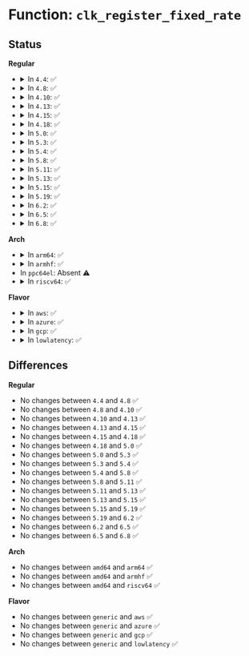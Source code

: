 # Function: <code>clk_register_fixed_rate</code>

## Status
<b>Regular</b>
<ul>
<li>
<details>
<summary>In <code>4.4</code>: ✅</summary>

```c
struct clk *clk_register_fixed_rate(struct device *dev, const char *name, const char *parent_name, long unsigned int flags, long unsigned int fixed_rate);
```

**Collision:** Unique Global

**Inline:** No

**Transformation:** False

**Instances:**

```
In drivers/clk/clk-fixed-rate.c (ffffffff816e9bd0)
Location: drivers/clk/clk-fixed-rate.c:100
Inline: False
Direct callers:
  - drivers/acpi/acpi_lpss.c:acpi_lpss_create_device
  - drivers/acpi/acpi_apd.c:acpi_apd_setup
  - drivers/clk/x86/clk-lpt.c:lpt_clk_probe
```
**Symbols:**

```
ffffffff816e9bd0-ffffffff816e9be3: clk_register_fixed_rate (STB_GLOBAL)
```
</details>
</li>
<li>
<details>
<summary>In <code>4.8</code>: ✅</summary>

```c
struct clk *clk_register_fixed_rate(struct device *dev, const char *name, const char *parent_name, long unsigned int flags, long unsigned int fixed_rate);
```

**Collision:** Unique Global

**Inline:** No

**Transformation:** False

**Instances:**

```
In drivers/clk/clk-fixed-rate.c (ffffffff8174e2d0)
Location: drivers/clk/clk-fixed-rate.c:126
Inline: False
Direct callers:
  - drivers/acpi/acpi_lpss.c:acpi_lpss_create_device
  - drivers/acpi/acpi_apd.c:acpi_apd_setup
  - drivers/clk/x86/clk-lpt.c:lpt_clk_probe
```
**Symbols:**

```
ffffffff8174e2d0-ffffffff8174e2ef: clk_register_fixed_rate (STB_GLOBAL)
```
</details>
</li>
<li>
<details>
<summary>In <code>4.10</code>: ✅</summary>

```c
struct clk *clk_register_fixed_rate(struct device *dev, const char *name, const char *parent_name, long unsigned int flags, long unsigned int fixed_rate);
```

**Collision:** Unique Global

**Inline:** No

**Transformation:** False

**Instances:**

```
In drivers/clk/clk-fixed-rate.c (ffffffff81536b40)
Location: drivers/clk/clk-fixed-rate.c:127
Inline: False
Direct callers:
  - drivers/acpi/acpi_lpss.c:acpi_lpss_create_device
  - drivers/acpi/acpi_apd.c:acpi_apd_setup
  - drivers/clk/x86/clk-lpt.c:lpt_clk_probe
```
**Symbols:**

```
ffffffff81536b40-ffffffff81536b5f: clk_register_fixed_rate (STB_GLOBAL)
```
</details>
</li>
<li>
<details>
<summary>In <code>4.13</code>: ✅</summary>

```c
struct clk *clk_register_fixed_rate(struct device *dev, const char *name, const char *parent_name, long unsigned int flags, long unsigned int fixed_rate);
```

**Collision:** Unique Global

**Inline:** No

**Transformation:** False

**Instances:**

```
In drivers/clk/clk-fixed-rate.c (ffffffff81549e80)
Location: drivers/clk/clk-fixed-rate.c:127
Inline: False
Direct callers:
  - drivers/acpi/acpi_lpss.c:acpi_lpss_create_device
  - drivers/acpi/acpi_apd.c:acpi_apd_setup
  - drivers/clk/x86/clk-lpt.c:lpt_clk_probe
```
**Symbols:**

```
ffffffff81549e80-ffffffff81549e9f: clk_register_fixed_rate (STB_GLOBAL)
```
</details>
</li>
<li>
<details>
<summary>In <code>4.15</code>: ✅</summary>

```c
struct clk *clk_register_fixed_rate(struct device *dev, const char *name, const char *parent_name, long unsigned int flags, long unsigned int fixed_rate);
```

**Collision:** Unique Global

**Inline:** No

**Transformation:** False

**Instances:**

```
In drivers/clk/clk-fixed-rate.c (ffffffff815ad400)
Location: drivers/clk/clk-fixed-rate.c:127
Inline: False
Direct callers:
  - drivers/acpi/acpi_lpss.c:acpi_lpss_create_device
  - drivers/acpi/acpi_apd.c:acpi_apd_setup
  - drivers/clk/x86/clk-lpt.c:lpt_clk_probe
```
**Symbols:**

```
ffffffff815ad400-ffffffff815ad41f: clk_register_fixed_rate (STB_GLOBAL)
```
</details>
</li>
<li>
<details>
<summary>In <code>4.18</code>: ✅</summary>

```c
struct clk *clk_register_fixed_rate(struct device *dev, const char *name, const char *parent_name, long unsigned int flags, long unsigned int fixed_rate);
```

**Collision:** Unique Global

**Inline:** No

**Transformation:** False

**Instances:**

```
In drivers/clk/clk-fixed-rate.c (ffffffff815e5590)
Location: drivers/clk/clk-fixed-rate.c:127
Inline: False
Direct callers:
  - drivers/acpi/acpi_lpss.c:acpi_lpss_create_device
  - drivers/acpi/acpi_apd.c:acpi_apd_setup
  - drivers/clk/x86/clk-lpt.c:lpt_clk_probe
```
**Symbols:**

```
ffffffff815e5590-ffffffff815e55af: clk_register_fixed_rate (STB_GLOBAL)
```
</details>
</li>
<li>
<details>
<summary>In <code>5.0</code>: ✅</summary>

```c
struct clk *clk_register_fixed_rate(struct device *dev, const char *name, const char *parent_name, long unsigned int flags, long unsigned int fixed_rate);
```

**Collision:** Unique Global

**Inline:** No

**Transformation:** False

**Instances:**

```
In drivers/clk/clk-fixed-rate.c (ffffffff815ff920)
Location: drivers/clk/clk-fixed-rate.c:124
Inline: False
Direct callers:
  - drivers/acpi/acpi_lpss.c:acpi_lpss_create_device
  - drivers/acpi/acpi_apd.c:acpi_apd_setup
  - drivers/clk/x86/clk-lpt.c:lpt_clk_probe
```
**Symbols:**

```
ffffffff815ff920-ffffffff815ff93f: clk_register_fixed_rate (STB_GLOBAL)
```
</details>
</li>
<li>
<details>
<summary>In <code>5.3</code>: ✅</summary>

```c
struct clk *clk_register_fixed_rate(struct device *dev, const char *name, const char *parent_name, long unsigned int flags, long unsigned int fixed_rate);
```

**Collision:** Unique Global

**Inline:** No

**Transformation:** False

**Instances:**

```
In drivers/clk/clk-fixed-rate.c (ffffffff816320e0)
Location: drivers/clk/clk-fixed-rate.c:124
Inline: False
Direct callers:
  - drivers/acpi/acpi_lpss.c:register_device_clock
  - drivers/acpi/acpi_apd.c:acpi_apd_setup
  - drivers/clk/x86/clk-lpt.c:lpt_clk_probe
```
**Symbols:**

```
ffffffff816320e0-ffffffff816320ff: clk_register_fixed_rate (STB_GLOBAL)
```
</details>
</li>
<li>
<details>
<summary>In <code>5.4</code>: ✅</summary>

```c
struct clk *clk_register_fixed_rate(struct device *dev, const char *name, const char *parent_name, long unsigned int flags, long unsigned int fixed_rate);
```

**Collision:** Unique Global

**Inline:** No

**Transformation:** False

**Instances:**

```
In drivers/clk/clk-fixed-rate.c (ffffffff81653e10)
Location: drivers/clk/clk-fixed-rate.c:124
Inline: False
Direct callers:
  - drivers/acpi/acpi_lpss.c:register_device_clock
  - drivers/acpi/acpi_apd.c:acpi_apd_setup
  - drivers/clk/x86/clk-lpt.c:lpt_clk_probe
```
**Symbols:**

```
ffffffff81653e10-ffffffff81653e2f: clk_register_fixed_rate (STB_GLOBAL)
```
</details>
</li>
<li>
<details>
<summary>In <code>5.8</code>: ✅</summary>

```c
struct clk *clk_register_fixed_rate(struct device *dev, const char *name, const char *parent_name, long unsigned int flags, long unsigned int fixed_rate);
```

**Collision:** Unique Global

**Inline:** No

**Transformation:** False

**Instances:**

```
In drivers/clk/clk-fixed-rate.c (ffffffff81703c60)
Location: drivers/clk/clk-fixed-rate.c:101
Inline: False
Direct callers:
  - drivers/acpi/acpi_lpss.c:register_device_clock
  - drivers/acpi/acpi_apd.c:acpi_apd_setup
  - drivers/clk/x86/clk-lpt.c:lpt_clk_probe
```
**Symbols:**

```
ffffffff81703c60-ffffffff81703c95: clk_register_fixed_rate (STB_GLOBAL)
```
</details>
</li>
<li>
<details>
<summary>In <code>5.11</code>: ✅</summary>

```c
struct clk *clk_register_fixed_rate(struct device *dev, const char *name, const char *parent_name, long unsigned int flags, long unsigned int fixed_rate);
```

**Collision:** Unique Global

**Inline:** No

**Transformation:** False

**Instances:**

```
In drivers/clk/clk-fixed-rate.c (ffffffff81720eb0)
Location: drivers/clk/clk-fixed-rate.c:101
Inline: False
Direct callers:
  - drivers/acpi/acpi_lpss.c:register_device_clock
  - drivers/acpi/acpi_apd.c:acpi_apd_setup
  - drivers/clk/x86/clk-lpt.c:lpt_clk_probe
```
**Symbols:**

```
ffffffff81720eb0-ffffffff81720ee5: clk_register_fixed_rate (STB_GLOBAL)
```
</details>
</li>
<li>
<details>
<summary>In <code>5.13</code>: ✅</summary>

```c
struct clk *clk_register_fixed_rate(struct device *dev, const char *name, const char *parent_name, long unsigned int flags, long unsigned int fixed_rate);
```

**Collision:** Unique Global

**Inline:** No

**Transformation:** False

**Instances:**

```
In drivers/clk/clk-fixed-rate.c (ffffffff817021f0)
Location: drivers/clk/clk-fixed-rate.c:101
Inline: False
Direct callers:
  - drivers/acpi/acpi_lpss.c:register_device_clock
  - drivers/acpi/acpi_apd.c:acpi_apd_setup
  - drivers/clk/x86/clk-lpt.c:lpt_clk_probe
```
**Symbols:**

```
ffffffff817021f0-ffffffff81702225: clk_register_fixed_rate (STB_GLOBAL)
```
</details>
</li>
<li>
<details>
<summary>In <code>5.15</code>: ✅</summary>

```c
struct clk *clk_register_fixed_rate(struct device *dev, const char *name, const char *parent_name, long unsigned int flags, long unsigned int fixed_rate);
```

**Collision:** Unique Global

**Inline:** No

**Transformation:** False

**Instances:**

```
In drivers/clk/clk-fixed-rate.c (ffffffff8177cd80)
Location: drivers/clk/clk-fixed-rate.c:101
Inline: False
Direct callers:
  - drivers/acpi/acpi_lpss.c:register_device_clock
  - drivers/acpi/acpi_apd.c:acpi_apd_setup
  - drivers/clk/x86/clk-lpss-atom.c:lpss_atom_clk_probe
```
**Symbols:**

```
ffffffff8177cd80-ffffffff8177cdb5: clk_register_fixed_rate (STB_GLOBAL)
```
</details>
</li>
<li>
<details>
<summary>In <code>5.19</code>: ✅</summary>

```c
struct clk *clk_register_fixed_rate(struct device *dev, const char *name, const char *parent_name, long unsigned int flags, long unsigned int fixed_rate);
```

**Collision:** Unique Global

**Inline:** No

**Transformation:** False

**Instances:**

```
In drivers/clk/clk-fixed-rate.c (ffffffff818b37e0)
Location: drivers/clk/clk-fixed-rate.c:101
Inline: False
Direct callers:
  - drivers/acpi/acpi_lpss.c:register_device_clock
  - drivers/acpi/acpi_apd.c:acpi_apd_setup
  - drivers/clk/x86/clk-lpss-atom.c:lpss_atom_clk_probe
```
**Symbols:**

```
ffffffff818b37e0-ffffffff818b3827: clk_register_fixed_rate (STB_GLOBAL)
```
</details>
</li>
<li>
<details>
<summary>In <code>6.2</code>: ✅</summary>

```c
struct clk *clk_register_fixed_rate(struct device *dev, const char *name, const char *parent_name, long unsigned int flags, long unsigned int fixed_rate);
```

**Collision:** Unique Global

**Inline:** No

**Transformation:** False

**Instances:**

```
In drivers/clk/clk-fixed-rate.c (ffffffff81a00220)
Location: drivers/clk/clk-fixed-rate.c:121
Inline: False
Direct callers:
  - drivers/acpi/acpi_lpss.c:register_device_clock
  - drivers/acpi/acpi_apd.c:acpi_apd_setup
  - drivers/clk/x86/clk-lpss-atom.c:lpss_atom_clk_probe
```
**Symbols:**

```
ffffffff81a00220-ffffffff81a00269: clk_register_fixed_rate (STB_GLOBAL)
```
</details>
</li>
<li>
<details>
<summary>In <code>6.5</code>: ✅</summary>

```c
struct clk *clk_register_fixed_rate(struct device *dev, const char *name, const char *parent_name, long unsigned int flags, long unsigned int fixed_rate);
```

**Collision:** Unique Global

**Inline:** No

**Transformation:** False

**Instances:**

```
In drivers/clk/clk-fixed-rate.c (ffffffff81a48ef0)
Location: drivers/clk/clk-fixed-rate.c:121
Inline: False
Direct callers:
  - drivers/acpi/acpi_lpss.c:register_device_clock
  - drivers/acpi/acpi_apd.c:acpi_apd_setup
  - drivers/clk/x86/clk-lpss-atom.c:lpss_atom_clk_probe
```
**Symbols:**

```
ffffffff81a48ef0-ffffffff81a48f39: clk_register_fixed_rate (STB_GLOBAL)
```
</details>
</li>
<li>
<details>
<summary>In <code>6.8</code>: ✅</summary>

```c
struct clk *clk_register_fixed_rate(struct device *dev, const char *name, const char *parent_name, long unsigned int flags, long unsigned int fixed_rate);
```

**Collision:** Unique Global

**Inline:** No

**Transformation:** False

**Instances:**

```
In drivers/clk/clk-fixed-rate.c (ffffffff81a949e0)
Location: drivers/clk/clk-fixed-rate.c:121
Inline: False
Direct callers:
  - drivers/acpi/acpi_lpss.c:register_device_clock
  - drivers/acpi/acpi_apd.c:acpi_apd_setup
  - drivers/clk/x86/clk-lpss-atom.c:lpss_atom_clk_probe
```
**Symbols:**

```
ffffffff81a949e0-ffffffff81a94a29: clk_register_fixed_rate (STB_GLOBAL)
```
</details>
</li>
</ul>
<b>Arch</b>
<ul>
<li>
<details>
<summary>In <code>arm64</code>: ✅</summary>

```c
struct clk *clk_register_fixed_rate(struct device *dev, const char *name, const char *parent_name, long unsigned int flags, long unsigned int fixed_rate);
```

**Collision:** Unique Global

**Inline:** No

**Transformation:** False

**Instances:**

```
In drivers/clk/clk-fixed-rate.c (ffff8000107c5198)
Location: drivers/clk/clk-fixed-rate.c:124
Inline: False
Direct callers:
  - drivers/acpi/acpi_apd.c:acpi_apd_setup
  - drivers/acpi/acpi_apd.c:acpi_apd_setup
  - drivers/acpi/acpi_amba.c:acpi_amba_init
  - drivers/clk/hisilicon/clk.c:hisi_clk_register_fixed_rate
  - drivers/clk/imx/clk.c:imx_obtain_fixed_clock_hw
  - drivers/clk/imx/clk.c:imx_obtain_fixed_clock
  - drivers/clk/imx/clk-imx8mm.c:imx8mm_clocks_probe
  - drivers/clk/imx/clk-imx8mn.c:imx8mn_clocks_probe
  - drivers/clk/imx/clk-imx8mq.c:imx8mq_clocks_probe
  - drivers/clk/mediatek/clk-mtk.c:mtk_clk_register_fixed_clks
  - drivers/clk/mediatek/clk-mtk.c:mtk_clk_register_fixed_clks
  - drivers/clk/mvebu/ap806-system-controller.c:ap806_syscon_common_probe
  - drivers/clk/mvebu/ap806-system-controller.c:ap806_syscon_common_probe
  - drivers/clk/mvebu/ap806-system-controller.c:ap806_syscon_common_probe
  - drivers/clk/mvebu/ap806-system-controller.c:ap806_syscon_common_probe
  - drivers/clk/renesas/renesas-cpg-mssr.c:cpg_mssr_register_core_clk
```
**Symbols:**

```
ffff8000107c5198-ffff8000107c5204: clk_register_fixed_rate (STB_GLOBAL)
```
</details>
</li>
<li>
<details>
<summary>In <code>armhf</code>: ✅</summary>

```c
struct clk *clk_register_fixed_rate(struct device *dev, const char *name, const char *parent_name, long unsigned int flags, long unsigned int fixed_rate);
```

**Collision:** Unique Global

**Inline:** No

**Transformation:** False

**Instances:**

```
In drivers/clk/clk-fixed-rate.c (c08f0904)
Location: drivers/clk/clk-fixed-rate.c:124
Inline: False
Direct callers:
  - drivers/clk/hisilicon/clk.c:hisi_clk_register_fixed_rate
  - drivers/clk/imx/clk.c:imx_obtain_fixed_clock_hw
  - drivers/clk/imx/clk.c:imx_obtain_fixed_clock
  - drivers/clk/imx/clk-imx5.c:mx5_clocks_common_init
  - drivers/clk/imx/clk-vf610.c:vf610_clocks_init
  - drivers/clk/imx/clk-vf610.c:vf610_clocks_init
  - drivers/clk/imx/clk-vf610.c:vf610_clocks_init
  - drivers/clk/imx/clk-vf610.c:vf610_clocks_init
  - drivers/clk/mediatek/clk-mtk.c:mtk_clk_register_fixed_clks
  - drivers/clk/mediatek/clk-mtk.c:mtk_clk_register_fixed_clks
  - drivers/clk/mvebu/common.c:mvebu_coreclk_setup
  - drivers/clk/mvebu/common.c:mvebu_coreclk_setup
  - drivers/clk/mvebu/common.c:mvebu_coreclk_setup
  - drivers/clk/mvebu/dove-divider.c:dove_divider_clk_init
  - drivers/clk/renesas/renesas-cpg-mssr.c:cpg_mssr_register_core_clk
  - drivers/clk/tegra/clk-tegra-fixed.c:tegra_fixed_clk_init
  - drivers/clk/tegra/clk-tegra-fixed.c:tegra_osc_clk_init
  - drivers/clk/tegra/clk-tegra20.c:tegra20_clock_init
  - drivers/clk/tegra/clk-tegra114.c:tegra114_clock_init
```
**Symbols:**

```
c08f0904-c08f093c: clk_register_fixed_rate (STB_GLOBAL)
```
</details>
</li>
<li>
In <code>ppc64el</code>: Absent ⚠️
</li>
<li>
<details>
<summary>In <code>riscv64</code>: ✅</summary>

```c
struct clk *clk_register_fixed_rate(struct device *dev, const char *name, const char *parent_name, long unsigned int flags, long unsigned int fixed_rate);
```

**Collision:** Unique Global

**Inline:** No

**Transformation:** False

**Instances:**

```
In drivers/clk/clk-fixed-rate.c (ffffffe000512666)
Location: drivers/clk/clk-fixed-rate.c:124
Inline: False
```
**Symbols:**

```
ffffffe000512666-ffffffe0005126ba: clk_register_fixed_rate (STB_GLOBAL)
```
</details>
</li>
</ul>
<b>Flavor</b>
<ul>
<li>
<details>
<summary>In <code>aws</code>: ✅</summary>

```c
struct clk *clk_register_fixed_rate(struct device *dev, const char *name, const char *parent_name, long unsigned int flags, long unsigned int fixed_rate);
```

**Collision:** Unique Global

**Inline:** No

**Transformation:** False

**Instances:**

```
In drivers/clk/clk-fixed-rate.c (ffffffff81619e70)
Location: drivers/clk/clk-fixed-rate.c:124
Inline: False
```
**Symbols:**

```
ffffffff81619e70-ffffffff81619e8f: clk_register_fixed_rate (STB_GLOBAL)
```
</details>
</li>
<li>
<details>
<summary>In <code>azure</code>: ✅</summary>

```c
struct clk *clk_register_fixed_rate(struct device *dev, const char *name, const char *parent_name, long unsigned int flags, long unsigned int fixed_rate);
```

**Collision:** Unique Global

**Inline:** No

**Transformation:** False

**Instances:**

```
In drivers/clk/clk-fixed-rate.c (ffffffff8160e3a0)
Location: drivers/clk/clk-fixed-rate.c:124
Inline: False
Direct callers:
  - drivers/acpi/acpi_lpss.c:register_device_clock
  - drivers/acpi/acpi_apd.c:acpi_apd_setup
  - drivers/clk/x86/clk-lpt.c:lpt_clk_probe
```
**Symbols:**

```
ffffffff8160e3a0-ffffffff8160e3bf: clk_register_fixed_rate (STB_GLOBAL)
```
</details>
</li>
<li>
<details>
<summary>In <code>gcp</code>: ✅</summary>

```c
struct clk *clk_register_fixed_rate(struct device *dev, const char *name, const char *parent_name, long unsigned int flags, long unsigned int fixed_rate);
```

**Collision:** Unique Global

**Inline:** No

**Transformation:** False

**Instances:**

```
In drivers/clk/clk-fixed-rate.c (ffffffff81647c50)
Location: drivers/clk/clk-fixed-rate.c:124
Inline: False
Direct callers:
  - drivers/acpi/acpi_lpss.c:register_device_clock
  - drivers/acpi/acpi_apd.c:acpi_apd_setup
  - drivers/clk/x86/clk-lpt.c:lpt_clk_probe
```
**Symbols:**

```
ffffffff81647c50-ffffffff81647c6f: clk_register_fixed_rate (STB_GLOBAL)
```
</details>
</li>
<li>
<details>
<summary>In <code>lowlatency</code>: ✅</summary>

```c
struct clk *clk_register_fixed_rate(struct device *dev, const char *name, const char *parent_name, long unsigned int flags, long unsigned int fixed_rate);
```

**Collision:** Unique Global

**Inline:** No

**Transformation:** False

**Instances:**

```
In drivers/clk/clk-fixed-rate.c (ffffffff816621e0)
Location: drivers/clk/clk-fixed-rate.c:124
Inline: False
Direct callers:
  - drivers/acpi/acpi_lpss.c:register_device_clock
  - drivers/acpi/acpi_apd.c:acpi_apd_setup
  - drivers/clk/x86/clk-lpt.c:lpt_clk_probe
```
**Symbols:**

```
ffffffff816621e0-ffffffff816621ff: clk_register_fixed_rate (STB_GLOBAL)
```
</details>
</li>
</ul>

## Differences
<b>Regular</b>
<ul>
<li>
No changes between <code>4.4</code> and <code>4.8</code> ✅
</li>
<li>
No changes between <code>4.8</code> and <code>4.10</code> ✅
</li>
<li>
No changes between <code>4.10</code> and <code>4.13</code> ✅
</li>
<li>
No changes between <code>4.13</code> and <code>4.15</code> ✅
</li>
<li>
No changes between <code>4.15</code> and <code>4.18</code> ✅
</li>
<li>
No changes between <code>4.18</code> and <code>5.0</code> ✅
</li>
<li>
No changes between <code>5.0</code> and <code>5.3</code> ✅
</li>
<li>
No changes between <code>5.3</code> and <code>5.4</code> ✅
</li>
<li>
No changes between <code>5.4</code> and <code>5.8</code> ✅
</li>
<li>
No changes between <code>5.8</code> and <code>5.11</code> ✅
</li>
<li>
No changes between <code>5.11</code> and <code>5.13</code> ✅
</li>
<li>
No changes between <code>5.13</code> and <code>5.15</code> ✅
</li>
<li>
No changes between <code>5.15</code> and <code>5.19</code> ✅
</li>
<li>
No changes between <code>5.19</code> and <code>6.2</code> ✅
</li>
<li>
No changes between <code>6.2</code> and <code>6.5</code> ✅
</li>
<li>
No changes between <code>6.5</code> and <code>6.8</code> ✅
</li>
</ul>
<b>Arch</b>
<ul>
<li>
No changes between <code>amd64</code> and <code>arm64</code> ✅
</li>
<li>
No changes between <code>amd64</code> and <code>armhf</code> ✅
</li>
<li>
No changes between <code>amd64</code> and <code>riscv64</code> ✅
</li>
</ul>
<b>Flavor</b>
<ul>
<li>
No changes between <code>generic</code> and <code>aws</code> ✅
</li>
<li>
No changes between <code>generic</code> and <code>azure</code> ✅
</li>
<li>
No changes between <code>generic</code> and <code>gcp</code> ✅
</li>
<li>
No changes between <code>generic</code> and <code>lowlatency</code> ✅
</li>
</ul>
